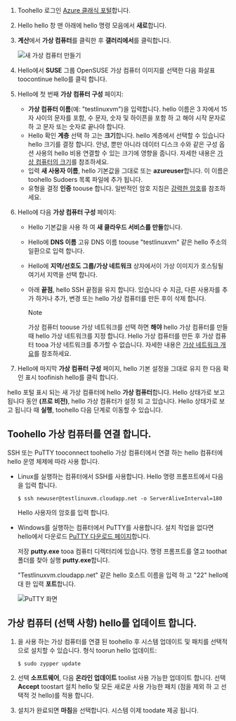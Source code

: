 1. Toohello 로그인 [Azure 클래식 포털](http://manage.windowsazure.com)합니다.  
2. Hello hello 창 맨 아래에 hello 명령 모음에서 **새로**합니다.
3. **계산**에서 **가상 컴퓨터**를 클릭한 후 **갤러리에서**를 클릭합니다.
   
    ![새 가상 컴퓨터 만들기][Image1]
4. Hello에서 **SUSE** 그룹 OpenSUSE 가상 컴퓨터 이미지를 선택한 다음 화살표 toocontinue hello를 클릭 합니다.
5. Hello에 첫 번째 **가상 컴퓨터 구성** 페이지:
   
   * **가상 컴퓨터 이름**(예: "testlinuxvm")을 입력합니다. hello 이름은 3 자에서 15 자 사이의 문자를 포함, 수 문자, 숫자 및 하이픈을 포함 하 고 해야 시작 문자로 하 고 문자 또는 숫자로 끝나야 합니다.
   * Hello 확인 **계층** 선택 하 고는 **크기**합니다. hello 계층에서 선택할 수 있습니다 hello 크기를 결정 합니다. 안녕, 뿐만 아니라 데이터 디스크 수와 같은 구성 옵션 사용의 hello 비용 연결할 수 있는 크기에 영향을 줍니다. 자세한 내용은 [가상 컴퓨터의 크기](../articles/virtual-machines/linux/sizes.md?toc=%2fazure%2fvirtual-machines%2flinux%2ftoc.json)를 참조하세요.
   * 입력 **새 사용자 이름**, hello 기본값을 그대로 또는 **azureuser**합니다. 이 이름은 toohello Sudoers 목록 파일에 추가 됩니다.
   * 유형을 결정 **인증** toouse 합니다. 일반적인 암호 지침은 [강력한 암호](http://msdn.microsoft.com/library/ms161962.aspx)를 참조하세요.
6. Hello에 다음 **가상 컴퓨터 구성** 페이지:
   
   * Hello 기본값을 사용 하 여 **새 클라우드 서비스를 만들**합니다.
   * Hello에 **DNS 이름** 고유 DNS 이름 toouse "testlinuxvm" 같은 hello 주소의 일환으로 입력 합니다.
   * Hello에 **지역/선호도 그룹/가상 네트워크** 상자에서이 가상 이미지가 호스팅될 여기서 지역을 선택 합니다.
   * 아래 **끝점**, hello SSH 끝점을 유지 합니다. 있습니다 수 지금, 다른 사용자를 추가 하거나 추가, 변경 또는 hello 가상 컴퓨터를 만든 후이 삭제 합니다.
     
     > [!NOTE]
     > 가상 컴퓨터 toouse 가상 네트워크를 선택 하면 **해야** hello 가상 컴퓨터를 만들 때 hello 가상 네트워크를 지정 합니다. Hello 가상 컴퓨터를 만든 후 가상 컴퓨터 tooa 가상 네트워크를 추가할 수 없습니다. 자세한 내용은 [가상 네트워크 개요](../articles/virtual-network/virtual-networks-overview.md)를 참조하세요.
     > 
     > 
7. Hello에 마지막 **가상 컴퓨터 구성** 페이지, hello 기본 설정을 그대로 유지 한 다음 확인 표시 toofinish hello를 클릭 합니다.

hello 포털 표시 되는 새 가상 컴퓨터에 hello **가상 컴퓨터**합니다. Hello 상태가로 보고 됩니다 동안 **(프로 비전)**, hello 가상 컴퓨터가 설정 되 고 있습니다. Hello 상태가로 보고 됩니다 때 **실행**, toohello 다음 단계로 이동할 수 있습니다.

## <a name="connect-toohello-virtual-machine"></a>Toohello 가상 컴퓨터를 연결 합니다.
SSH 또는 PuTTY tooconnect toohello 가상 컴퓨터에서 연결 하는 hello 컴퓨터에 hello 운영 체제에 따라 사용 합니다.

* Linux를 실행하는 컴퓨터에서 SSH를 사용합니다. Hello 명령 프롬프트에서 다음을 입력 합니다.
  
    `$ ssh newuser@testlinuxvm.cloudapp.net -o ServerAliveInterval=180`
  
    Hello 사용자의 암호를 입력 합니다.
* Windows를 실행하는 컴퓨터에서 PuTTY를 사용합니다. 설치 작업을 없다면 hello에서 다운로드 [PuTTY 다운로드 페이지][PuTTYDownload]합니다.
  
    저장 **putty.exe** tooa 컴퓨터 디렉터리에 있습니다. 명령 프롬프트를 열고 toothat 폴더를 찾아 실행 **putty.exe**합니다.
  
    "Testlinuxvm.cloudapp.net" 같은 hello 호스트 이름을 입력 하 고 "22" hello에 대 한 입력 **포트**합니다.
  
    ![PuTTY 화면][Image6]  

## <a name="update-hello-virtual-machine-optional"></a>가상 컴퓨터 (선택 사항) hello를 업데이트 합니다.
1. 을 사용 하는 가상 컴퓨터를 연결 된 toohello 후 시스템 업데이트 및 패치를 선택적으로 설치할 수 있습니다. 형식 toorun hello 업데이트:
   
    `$ sudo zypper update`
2. 선택 **소프트웨어**, 다음 **온라인 업데이트** toolist 사용 가능한 업데이트 합니다. 선택 **Accept** toostart 설치 hello 및 모든 새로운 사용 가능한 패치 (점을 제외 하 고 선택적 것 hello)를 적용 합니다.
3. 설치가 완료되면 **마침**을 선택합니다.  시스템 이제 toodate 제공 됩니다.

[PuTTYDownload]: http://www.puttyssh.org/download.html

[Image1]: ./media/create-and-configure-opensuse-vm-in-portal/CreateVM.png

[Image6]: ./media/create-and-configure-opensuse-vm-in-portal/putty.png
